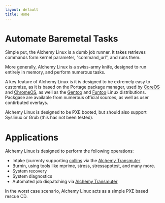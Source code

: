 ```yaml
---
layout: default
title: Home
---
```


# Automate Baremetal Tasks

Simple put, the Alchemy Linux is a dumb job runner. It takes retrieves commands form kernel parameter, "command\_url", and runs them.

More generally, Alchemy Linux is a swiss-army knife, designed to run entirely in memory, and perform numerous tasks.

A key feature of Alchemy Linux is it is designed to be extremely easy to customize, as it is based on the Portage package manager, used by [CoreOS](https://coreos.com/) and [ChromeOS](http://en.wikipedia.org/wiki/Chrome_OS), as well as the [Gentoo](https://www.gentoo.org/) and [Funtoo](http://www.funtoo.org/Welcome) Linux distributions. Packgase are available from numerous official sources, as well as user contirbuted overlays.

Alchemy Linux is designed to be PXE booted, but should also support Syslinux or Grub (this has not been tested).

# Applications

Alchemy Linux is designed to perform the following operations:

+ Intake (currenty supporting [collins](http://shopify.github.io/collins/) via the [Alchemy Transmuter](http://shopify.github.io/alchemy-transmuter-public/)
+ Burnin, using tools like mprime, stress, stressapptest, and many more.
+ System recovery
+ System diagnostics
+ Automated job dispatching via [Alchemy Transmuter](http://shopify.github.io/alchemy-transmuter-public/)

In the worst case scenario, Alchemy Linux acts as a simple PXE based rescue CD.
